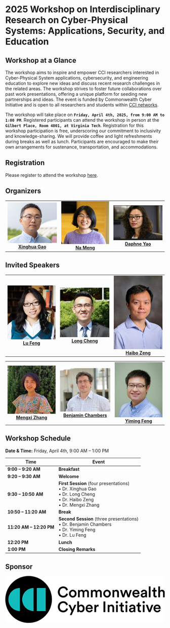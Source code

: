 # 2025 Workshop on Interdisciplinary Research on Cyber-Physical Systems: Applications, Security, and Education

## Workshop at a Glance
The workshop aims to inspire and empower CCI researchers interested in Cyber-Physical System applications, cybersecurity, and engineering education to explore new ideas and discuss recent research challenges in the related areas. The workshop strives to foster future collaborations over past work presentations, offering a unique platform for seeding new partnerships and ideas. The event is funded by Commonwealth Cyber Initiative and is open to all researchers and students within [CCI networks](https://cyberinitiative.org/).

The workshop will take place on **`Friday, April 4th, 2025, from 9:00 AM to 1:00 PM`**. Registered participants can attend the workshop in person at the **`Gilbert Place, Room 4001, at Virginia Tech`**.
Registration for this workshop participation is free, underscoring our commitment to inclusivity and knowledge-sharing. We will provide coffee and light refreshments during breaks as well as lunch. Participants are encouraged to make their own arrangements for sustenance, transportation, and accommodations.

## Registration
Please register to attend the workshop [here](https://docs.google.com/forms/d/e/1FAIpQLSe5cdHj8TLBz1V_uehZOWMdS8qpbYalDlOtEXAmT9Z1BCPWGA/viewform?usp=dialog).

## Organizers

<table>
  <tr>
    <td align="center">
      <a href="https://mlsoc.vt.edu/about/faculty-and-staff/xinghua-gao.html">
        <img src="image/gao.png" alt="gao" width="200"/><br />
        <strong>Xinghua Gao</strong>
      </a>
    </td>
    <td align="center">
      <a href="https://people.cs.vt.edu/nm8247/">
        <img src="image/Meng.jpg" alt="Meng" width="200"/><br />
        <strong>Na Meng</strong>
      </a>
    </td>
    <td align="center">
      <a href="https://people.cs.vt.edu/danfeng/">
        <img src="image/Yao.jpg" alt="Yao" width="200"/><br />
        <strong>Daphne Yao</strong>
      </a>
    </td>
  </tr>
</table>

## Invited Speakers

<table>
  <tr>
    <td align="center">
      <a href="https://engineering.virginia.edu/faculty/lu-feng">
        <img src="image/LuFeng.jpg" alt="LuFeng" width="200"/><br />
        <strong>Lu Feng</strong>
      </a>
    </td>
    <td align="center">
      <a href="https://people.computing.clemson.edu/~lcheng2/">
        <img src="image/LongChen.jpg" alt="LongChen" width="200"/><br />
        <strong>Long Cheng</strong>
      </a>
    </td>
    <td align="center">
      <a href="https://ece.vt.edu/people/profile/zeng.html">
        <img src="image/Haibozeng.jpg" alt="Haibozeng" width="200"/><br />
        <strong>Haibo Zeng</strong>
      </a>
    </td>
  </tr>
</table>

<table>
  <tr>
    <td align="center">
      <a href="https://experts.vt.edu/24861-mengxi-zhang">
        <img src="image/MengxiZhang.jpg" alt="MengxiZhang" width="200"/><br />
        <strong>Mengxi Zhang</strong>
      </a>
    </td>
    <td align="center">
      <a href="https://enge.vt.edu/People/instructors-and-pop/benchambers.html">
        <img src="image/BenChambers.jpg" alt="BenChambers" width="200"/><br />
        <strong>Benjamin Chambers</strong>
      </a>
    </td>
    <td align="center">
      <a href="https://www.bse.vt.edu/people/faculty/yiming-feng.html">
        <img src="image/YimingFeng.jpg" alt="YimingFeng" width="200"/><br />
        <strong>Yiming Feng</strong>
      </a>
    </td>
  </tr>
</table>

## Workshop Schedule
**Date & Time:** Friday, April 4th, 9:00 AM – 1:00 PM

| Time                  | Event                                                                                                                                                                                                                                                            |
|-----------------------|------------------------------------------------------------------------------------------------------------------------------------------------------------------------------------------------------------------------------------------------------------------|
| **9:00 – 9:20 AM**    | **Breakfast**                                                                                                                                                                                                                                                    |
| **9:20 – 9:30 AM**    | **Welcome**                                                                                                                                                                                                                                                      |
| **9:30 – 10:50 AM**   | **First Session** (four presentations) <br /> • Dr. Xinghua Gao <br /> • Dr. Long Cheng <br /> • Dr. Haibo Zeng <br /> • Dr. Mengxi Zhang                                                                                     |
| **10:50 – 11:20 AM**  | **Break**                                                                                                                                                                                                                                                        |
| **11:20 AM – 12:20 PM** | **Second Session** (three presentations) <br /> • Dr. Benjamin Chambers <br /> • Dr. Yiming Feng <br /> • Dr. Lu Feng                                                                                                                                           |
| **12:20 PM**          | **Lunch**                                                                                                                                                                                                                                                        |
| **1:00 PM**           | **Closing Remarks**      

## Sponsor
[![CCI](image/cci.png)](https://cyberinitiative.org/)

